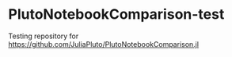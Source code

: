 # PlutoNotebookComparison-test
Testing repository for https://github.com/JuliaPluto/PlutoNotebookComparison.jl
